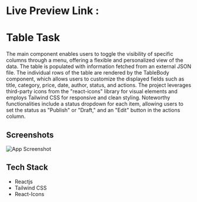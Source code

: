 
# Live Preview Link  : 
# Table Task

The main component enables users to toggle the visibility of specific columns through a menu, offering a flexible and personalized view of the data. The table is populated with information fetched from an external JSON file. The individual rows of the table are rendered by the TableBody component, which allows users to customize the displayed fields such as title, category, price, date, author, status, and actions. The project leverages third-party icons from the "react-icons" library for visual elements and employs Tailwind CSS for responsive and clean styling. Noteworthy functionalities include a status dropdown for each item, allowing users to set the status as "Publish" or "Draft," and an "Edit" button in the actions column. 


## Screenshots

![App Screenshot](https://i.ibb.co/XpGVSd3/table.png)


## Tech Stack

* Reactjs
* Tailwind CSS
* React-Icons
